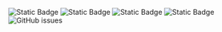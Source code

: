 ![Static Badge](https://img.shields.io/badge/blacklists-60-000000) ![Static Badge](https://img.shields.io/badge/blacklisted-2636238-cc0000) ![Static Badge](https://img.shields.io/badge/whitelisted-2245-00CC00) ![Static Badge](https://img.shields.io/badge/streaming_blacklist-28107-000000) ![GitHub issues](https://img.shields.io/github/issues/fabriziosalmi/blacklists)
